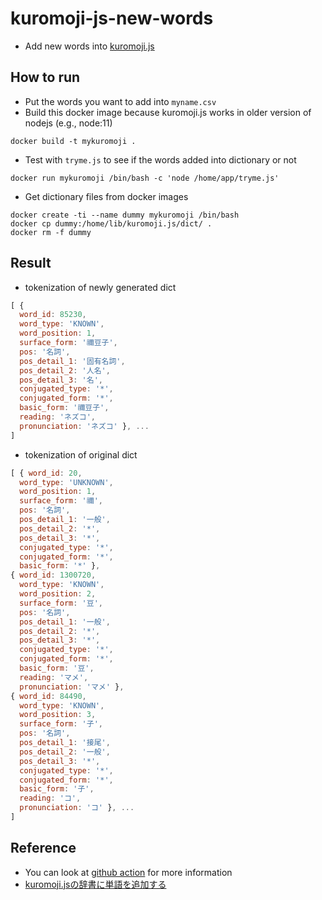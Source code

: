 # kuromoji-js-new-words
* Add new words into [kuromoji.js](https://github.com/takuyaa/kuromoji.js/)

## How to run
* Put the words you want to add into `myname.csv`
* Build this docker image because kuromoji.js works in older version of nodejs (e.g., node:11)
```
docker build -t mykuromoji .
```

* Test with `tryme.js` to see if the words added into dictionary or not
```
docker run mykuromoji /bin/bash -c 'node /home/app/tryme.js'
```

* Get dictionary files from docker images
```
docker create -ti --name dummy mykuromoji /bin/bash
docker cp dummy:/home/lib/kuromoji.js/dict/ .
docker rm -f dummy
```

## Result
* tokenization of newly generated dict
```javascript
[ { 
  word_id: 85230,
  word_type: 'KNOWN',
  word_position: 1,
  surface_form: '禰豆子',
  pos: '名詞',
  pos_detail_1: '固有名詞',
  pos_detail_2: '人名',
  pos_detail_3: '名',
  conjugated_type: '*',
  conjugated_form: '*',
  basic_form: '禰豆子',
  reading: 'ネズコ',
  pronunciation: 'ネズコ' }, ...
]
```

* tokenization of original dict
```javascript
[ { word_id: 20,
  word_type: 'UNKNOWN',
  word_position: 1,
  surface_form: '禰',
  pos: '名詞',
  pos_detail_1: '一般',
  pos_detail_2: '*',
  pos_detail_3: '*',
  conjugated_type: '*',
  conjugated_form: '*',
  basic_form: '*' },
{ word_id: 1300720,
  word_type: 'KNOWN',
  word_position: 2,
  surface_form: '豆',
  pos: '名詞',
  pos_detail_1: '一般',
  pos_detail_2: '*',
  pos_detail_3: '*',
  conjugated_type: '*',
  conjugated_form: '*',
  basic_form: '豆',
  reading: 'マメ',
  pronunciation: 'マメ' },
{ word_id: 84490,
  word_type: 'KNOWN',
  word_position: 3,
  surface_form: '子',
  pos: '名詞',
  pos_detail_1: '接尾',
  pos_detail_2: '一般',
  pos_detail_3: '*',
  conjugated_type: '*',
  conjugated_form: '*',
  basic_form: '子',
  reading: 'コ',
  pronunciation: 'コ' }, ...
]
```

## Reference
* You can look at [github action](https://github.com/HemingwayLee/kuromoji-js-new-words/blob/main/.github/workflows/runner.yml) for more information
* [kuromoji.jsの辞書に単語を追加する](https://qiita.com/muraken720/items/dc67c8dc32138be7b3f8)

